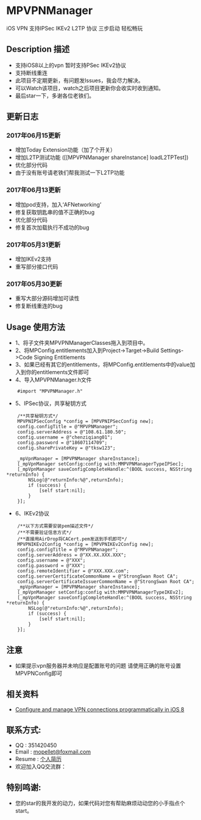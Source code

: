 # MPVPNManager
iOS VPN 支持IPSec IKEv2 L2TP 协议 三步启动 轻松畅玩

## Description 描述
* 支持iOS8以上的vpn 暂时支持PSec IKEv2协议
* 支持断线重连
* 此项目不定期更新，有问题发Issues，我会尽力解决。
* 可以Watch该项目，watch之后项目更新你会收实时收到通知。
* 最后star一下，多谢各位老铁们。

## 更新日志 
### 2017年06月15更新 
* 增加Today Extension功能（加了个开关）
* 增加L2TP测试功能 ([[MPVPNManager shareInstance] loadL2TPTest])
* 优化部分代码
* 由于没有账号请老铁们帮我测试一下L2TP功能
### 2017年06月13更新 
* 增加pod支持，加入‘AFNetworking’
* 修复获取钥匙串的值不正确的bug
* 优化部分代码
* 修复首次加载执行不成功的bug
### 2017年05月31更新 
* 增加IKEv2支持
* 重写部分接口代码
### 2017年05月30更新 
* 重写大部分源码增加可读性
* 修复断线重连的bug


## Usage 使用方法
* 1、将子文件夹MPVPNManagerClasses拖入到项目中。
* 2、将MPConfig.entitlements加入到Project->Target->Build Settings->Code Signing Entitlements
* 3、如果已经有其它的entitlements，将MPConfig.entitlements中的value加入到你的entitlements文件即可
* 4、导入MPVPNManager.h文件 

```objc
    #import "MPVPNManager.h"
```

* 5、IPSec协议，共享秘钥方式

```objc
    /**共享秘钥方式*/
    MPVPNIPSecConfig *config = [MPVPNIPSecConfig new];
    config.configTitle = @"MPVPNManager";
    config.serverAddress = @"108.61.180.50";
    config.username = @"chenziqiang01";
    config.password = @"18607114709";
    config.sharePrivateKey = @"tksw123";
    
    _mpVpnManager = [MPVPNManager shareInstance];
    [_mpVpnManager setConfig:config with:MMPVPNManagerTypeIPSec];
    [_mpVpnManager saveConfigCompleteHandle:^(BOOL success, NSString *returnInfo) {
        NSLog(@"returnInfo:%@",returnInfo);
        if (success) {
            [self start:nil];
        }
    }];
```

* 6、IKEv2协议

```objc
    /**以下方式需要安装pem描述文件*/
    /**不需要验证信息方式*/
    /**直接用AirDrop将CACert.pem发送到手机即可*/
    MPVPNIKEv2Config *config = [MPVPNIKEv2Config new];
    config.configTitle = @"MPVPNManager";
    config.serverAddress = @"XX.XX.XXX.XXX";
    config.username = @"XXX";
    config.password = @"XXX";
    config.remoteIdentifier = @"XXX.XXX.com";
    config.serverCertificateCommonName = @"StrongSwan Root CA";
    config.serverCertificateIssuerCommonName = @"StrongSwan Root CA";
    _mpVpnManager = [MPVPNManager shareInstance];
    [_mpVpnManager setConfig:config with:MMPVPNManagerTypeIKEv2];
    [_mpVpnManager saveConfigCompleteHandle:^(BOOL success, NSString *returnInfo) {
        NSLog(@"returnInfo:%@",returnInfo);
        if (success) {
            [self start:nil];
        }
    }];
```

## 注意
* 如果提示vpn服务器并未响应是配置账号的问题 请使用正确的账号设置MPVPNConfig即可


## 相关资料
* [Configure and manage VPN connections programmatically in iOS 8](http://ramezanpour.net/post/2014/08/03/configure-and-manage-vpn-connections-programmatically-in-ios-8/)
    

## 联系方式:
* QQ : 351420450
* Email : mopellet@foxmail.com
* Resume : [个人简历](https://github.com/MoPellet/Resume)
* 欢迎加入QQ交流群：[](/qqgroup.png)

## 特别鸣谢:
* 您的star的我开发的动力，如果代码对您有帮助麻烦动动您的小手指点个start。


